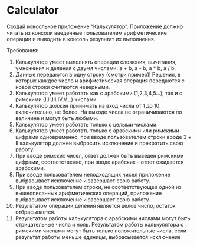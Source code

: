 # Calculator
Создай консольное приложение “Калькулятор”. 
Приложение должно читать из консоли введенные пользователем арифметические операции и выводить в консоль результат их выполнения.

Требования:
1. Калькулятор умеет выполнять операции сложения, вычитания, умножения и деления с двумя числами: a + b, a - b, a * b, a / b.
2. Данные передаются в одну строку (смотри пример)! Решения, в которых каждое число и арифметическая операция передаются 
с новой строки считаются неверными.
3. Калькулятор умеет работать как с арабскими (1,2,3,4,5…), так и с римскими (I,II,III,IV,V…) числами.
4. Калькулятор должен принимать на вход числа от 1 до 10 включительно, не более. На выходе числа не ограничиваются по величине
и могут быть любыми.
5. Калькулятор умеет работать только с целыми числами.
6. Калькулятор умеет работать только с арабскими или римскими цифрами одновременно, при вводе пользователем строки 
вроде 3 + II калькулятор должен выбросить исключение и прекратить свою работу.
7. При вводе римских чисел, ответ должен быть выведен римскими цифрами, соответственно, при вводе арабских - ответ 
ожидается арабскими.
8. При вводе пользователем неподходящих чисел приложение выбрасывает исключение и завершает свою работу.
9. При вводе пользователем строки, не соответствующей одной из вышеописанных арифметических операций, приложение выбрасывает 
исключение и завершает свою работу.
10. Результатом операции деления является целое число, остаток отбрасывается. 
11. Результатом работы калькулятора с арабскими числами могут быть отрицательные числа и ноль. Результатом работы калькулятора с
римскими числами могут быть только положительные числа, если результат работы меньше единицы, выбрасывается исключение
